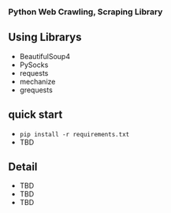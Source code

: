 ### Python Web Crawling, Scraping Library

## Using Librarys
- BeautifulSoup4
- PySocks
- requests
- mechanize
- grequests

## quick start
- `pip install -r requirements.txt`
- TBD

## Detail
- TBD
- TBD
- TBD